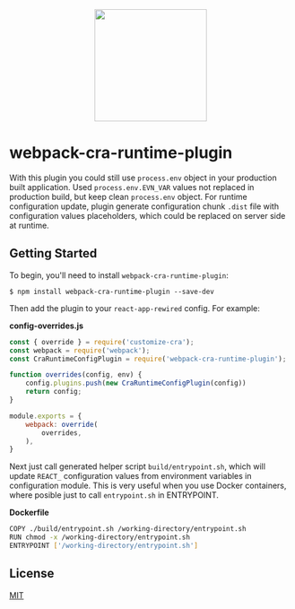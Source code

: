 <div align="center">
  <a href="https://github.com/webpack/webpack">
    <img width="200" height="200"
      src="https://webpack.js.org/assets/icon-square-big.svg">
  </a>
</div>

# webpack-cra-runtime-plugin
With this plugin you could still use `process.env` object in your production built application.
Used `process.env.EVN_VAR` values not replaced in production build, but keep clean `process.env` object.
For runtime configuration update, plugin generate configuration chunk `.dist` file with configuration values placeholders, which could be replaced on server side at runtime.

## Getting Started

To begin, you'll need to install `webpack-cra-runtime-plugin`:

```console
$ npm install webpack-cra-runtime-plugin --save-dev
```

Then add the plugin to your `react-app-rewired` config. For example:

**config-overrides.js**

```js
const { override } = require('customize-cra');
const webpack = require('webpack');
const CraRuntimeConfigPlugin = require('webpack-cra-runtime-plugin');

function overrides(config, env) {
    config.plugins.push(new CraRuntimeConfigPlugin(config))
    return config;
}

module.exports = {
    webpack: override(
        overrides,
    ),
}
```
Next just call generated helper script `build/entrypoint.sh`, which will update `REACT_` configuration values from environment variables in configuration module. 
This is very useful when you use Docker containers, where posible just to call `entrypoint.sh` in ENTRYPOINT.

**Dockerfile**
```bash
COPY ./build/entrypoint.sh /working-directory/entrypoint.sh
RUN chmod -x /working-directory/entrypoint.sh
ENTRYPOINT ['/working-directory/entrypoint.sh']
```

## License

[MIT](./LICENSE)
